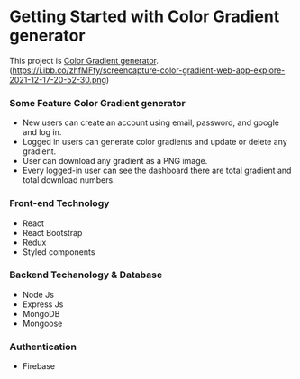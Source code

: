 # Getting Started with Color Gradient generator

This project is [Color Gradient generator](https://color-gradient.web.app/).
(https://i.ibb.co/zhfMFfy/screencapture-color-gradient-web-app-explore-2021-12-17-20-52-30.png)

### Some Feature Color Gradient generator
- New users can create an account using email, password, and google and log in.
- Logged in users can generate color gradients and update or delete any gradient.
- User can download any gradient as a PNG image.
- Every logged-in user can see the dashboard there are total gradient and total download numbers.

### Front-end Technology
- React
- React Bootstrap
- Redux
- Styled components

### Backend Techanology & Database
- Node Js
- Express Js
- MongoDB
- Mongoose

### Authentication
- Firebase
